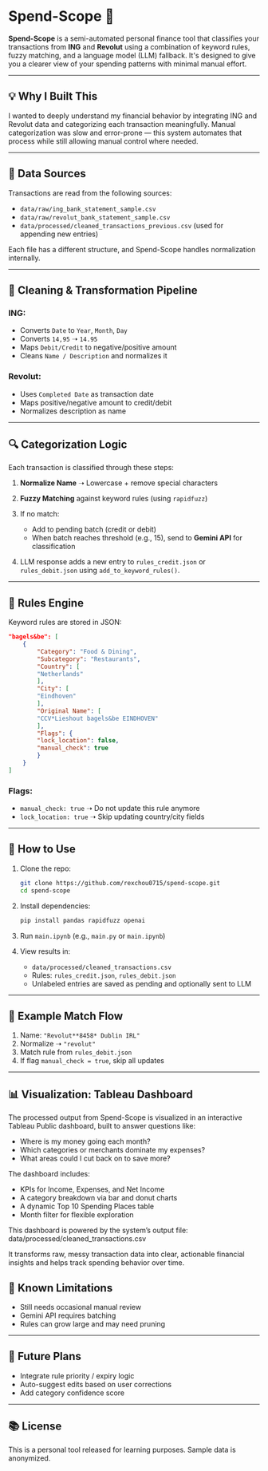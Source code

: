 # Spend-Scope 🧾

**Spend-Scope** is a semi-automated personal finance tool that classifies your transactions from **ING** and **Revolut** using a combination of keyword rules, fuzzy matching, and a language model (LLM) fallback. It's designed to give you a clearer view of your spending patterns with minimal manual effort.

---

## 💡 Why I Built This

I wanted to deeply understand my financial behavior by integrating ING and Revolut data and categorizing each transaction meaningfully. Manual categorization was slow and error-prone — this system automates that process while still allowing manual control where needed.

---

## 📂 Data Sources

Transactions are read from the following sources:

* `data/raw/ing_bank_statement_sample.csv`
* `data/raw/revolut_bank_statement_sample.csv`
* `data/processed/cleaned_transactions_previous.csv` (used for appending new entries)

Each file has a different structure, and Spend-Scope handles normalization internally.

---

## 🧼 Cleaning & Transformation Pipeline

### ING:

* Converts `Date` to `Year`, `Month`, `Day`
* Converts `14,95` ➝ `14.95`
* Maps `Debit/Credit` to negative/positive amount
* Cleans `Name / Description` and normalizes it

### Revolut:

* Uses `Completed Date` as transaction date
* Maps positive/negative amount to credit/debit
* Normalizes description as name

---

## 🔍 Categorization Logic

Each transaction is classified through these steps:

1. **Normalize Name** ➝ Lowercase + remove special characters
2. **Fuzzy Matching** against keyword rules (using `rapidfuzz`)
3. If no match:

   * Add to pending batch (credit or debit)
   * When batch reaches threshold (e.g., 15), send to **Gemini API** for classification
4. LLM response adds a new entry to `rules_credit.json` or `rules_debit.json` using `add_to_keyword_rules()`.

---

## 🧠 Rules Engine

Keyword rules are stored in JSON:

```json
"bagels&be": [
    {
        "Category": "Food & Dining",
        "Subcategory": "Restaurants",
        "Country": [
        "Netherlands"
        ],
        "City": [
        "Eindhoven"
        ],
        "Original Name": [
        "CCV*Lieshout bagels&be EINDHOVEN"
        ],
        "Flags": {
        "lock_location": false,
        "manual_check": true
        }   
    }   
]
```

### Flags:

* `manual_check: true` ➝ Do not update this rule anymore
* `lock_location: true` ➝ Skip updating country/city fields

---

## 🚀 How to Use

1. Clone the repo:

   ```bash
   git clone https://github.com/rexchou0715/spend-scope.git
   cd spend-scope
   ```

2. Install dependencies:

   ```bash
   pip install pandas rapidfuzz openai
   ```

3. Run `main.ipynb` (e.g., `main.py` or `main.ipynb`)

4. View results in:

   * `data/processed/cleaned_transactions.csv`
   * Rules: `rules_credit.json`, `rules_debit.json`
   * Unlabeled entries are saved as pending and optionally sent to LLM

---

## 🧪 Example Match Flow

1. Name: `"Revolut**8458* Dublin IRL"`
2. Normalize ➝ `"revolut"`
3. Match rule from `rules_debit.json`
4. If flag `manual_check = true`, skip all updates

---


## 📊 Visualization: Tableau Dashboard

The processed output from Spend-Scope is visualized in an interactive Tableau Public dashboard, built to answer questions like:
   * Where is my money going each month?
   * Which categories or merchants dominate my expenses?
   * What areas could I cut back on to save more?

The dashboard includes:
   * KPIs for Income, Expenses, and Net Income
   * A category breakdown via bar and donut charts
   * A dynamic Top 10 Spending Places table
   * Month filter for flexible exploration

This dashboard is powered by the system’s output file:
data/processed/cleaned_transactions.csv

It transforms raw, messy transaction data into clear, actionable financial insights and helps track spending behavior over time.


## 📌 Known Limitations

* Still needs occasional manual review
* Gemini API requires batching
* Rules can grow large and may need pruning

---

## 🌱 Future Plans

* Integrate rule priority / expiry logic
* Auto-suggest edits based on user corrections
* Add category confidence score

---

## 📚 License

This is a personal tool released for learning purposes. Sample data is anonymized.


